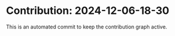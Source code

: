 # Contribution: 2024-12-06-18-30
This is an automated commit to keep the contribution graph active.
